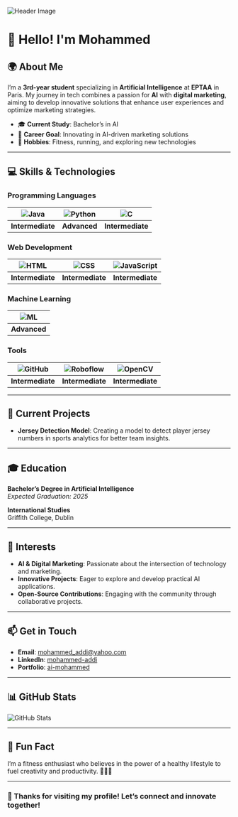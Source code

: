 ![Header Image](https://via.placeholder.com/1200x300.png?text=Welcome+to+My+GitHub+Profile)

# 👋 Hello! I'm **Mohammed**

## 🌍 About Me
I’m a **3rd-year student** specializing in **Artificial Intelligence** at **EPTAA** in Paris. My journey in tech combines a passion for **AI** with **digital marketing**, aiming to develop innovative solutions that enhance user experiences and optimize marketing strategies.

- 🎓 **Current Study**: Bachelor’s in AI
- 🚀 **Career Goal**: Innovating in AI-driven marketing solutions
- 🌱 **Hobbies**: Fitness, running, and exploring new technologies

---

## 💻 Skills & Technologies

### Programming Languages
| ![Java](https://img.shields.io/badge/Java-ED8B00?style=flat&logo=java&logoColor=white) | ![Python](https://img.shields.io/badge/Python-3776AB?style=flat&logo=python&logoColor=white) | ![C](https://img.shields.io/badge/C-00599C?style=flat&logo=c&logoColor=white) |
|---|---|---|
| **Intermediate** | **Advanced** | **Intermediate** |

### Web Development
| ![HTML](https://img.shields.io/badge/HTML-E34F26?style=flat&logo=html5&logoColor=white) | ![CSS](https://img.shields.io/badge/CSS-1572B6?style=flat&logo=css3&logoColor=white) | ![JavaScript](https://img.shields.io/badge/JavaScript-F7DF1E?style=flat&logo=javascript&logoColor=black) |
|---|---|---|
| **Intermediate** | **Intermediate** | **Intermediate** |

### Machine Learning
| ![ML](https://img.shields.io/badge/Machine%20Learning-FF9900?style=flat&logo=google&logoColor=white) |
|---|
| **Advanced** |

### Tools
| ![GitHub](https://img.shields.io/badge/GitHub-181717?style=flat&logo=github&logoColor=white) | ![Roboflow](https://img.shields.io/badge/Roboflow-3C3F41?style=flat&logo=roboflow&logoColor=white) | ![OpenCV](https://img.shields.io/badge/OpenCV-5C3EE8?style=flat&logo=opencv&logoColor=white) |
|---|---|---|
| **Intermediate** | **Intermediate** | **Intermediate** |

---

## 🚀 Current Projects
- **Jersey Detection Model**: Creating a model to detect player jersey numbers in sports analytics for better team insights.


---

## 🎓 Education

**Bachelor’s Degree in Artificial Intelligence**  
*Expected Graduation: 2025*

**International Studies**  
Griffith College, Dublin

---

## 🌱 Interests

- **AI & Digital Marketing**: Passionate about the intersection of technology and marketing.
- **Innovative Projects**: Eager to explore and develop practical AI applications.
- **Open-Source Contributions**: Engaging with the community through collaborative projects.

---

## 📫 Get in Touch

- **Email**: [mohammed_addi@yahoo.com](mailto:mohammed_addi@yahoo.com)
- **LinkedIn**: [mohammed-addi](https://linkedin.com/in/mohammed-addi-9858aa19b)
- **Portfolio**: [ai-mohammed](https://ai-mohammed.github.io/my-portfolio/)

---

## 📊 GitHub Stats

![GitHub Stats](https://github-readme-stats.vercel.app/api?username=ai-mohammed&show_icons=true&theme=radical)

---

## 🎉 Fun Fact
I’m a fitness enthusiast who believes in the power of a healthy lifestyle to fuel creativity and productivity. 🏃‍♂️💪

---

### 🌟 Thanks for visiting my profile! Let’s connect and innovate together!
